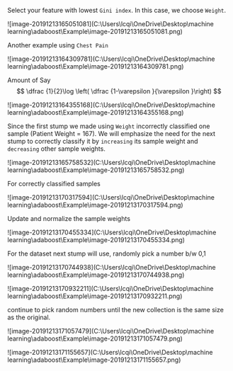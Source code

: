 Select your feature with lowest `Gini index`. In this case, we choose `Weight`.



![image-20191213165051081](C:\Users\lcqi\OneDrive\Desktop\machine learning\adaboost\Example\image-20191213165051081.png)



Another example using `Chest Pain`

![image-20191213164309781](C:\Users\lcqi\OneDrive\Desktop\machine learning\adaboost\Example\image-20191213164309781.png)

Amount of Say 
$$
\dfrac {1}{2}\log \left( \dfrac {1-\varepsilon }{\varepsilon }\right)
$$


![image-20191213164355168](C:\Users\lcqi\OneDrive\Desktop\machine learning\adaboost\Example\image-20191213164355168.png)



Since the first stump we made using `Weight` incorrectly classified one sample (Patient Weight = 167). We will emphasize the need for the next stump to correctly classify it by `increasing` its sample weight and `decreasing` other sample weights.

![image-20191213165758532](C:\Users\lcqi\OneDrive\Desktop\machine learning\adaboost\Example\image-20191213165758532.png)



For correctly classified samples



![image-20191213170317594](C:\Users\lcqi\OneDrive\Desktop\machine learning\adaboost\Example\image-20191213170317594.png)



Update and normalize the sample weights 

![image-20191213170455334](C:\Users\lcqi\OneDrive\Desktop\machine learning\adaboost\Example\image-20191213170455334.png)



For the dataset next stump will use, randomly pick a number b/w 0,1



![image-20191213170744938](C:\Users\lcqi\OneDrive\Desktop\machine learning\adaboost\Example\image-20191213170744938.png)



![image-20191213170932211](C:\Users\lcqi\OneDrive\Desktop\machine learning\adaboost\Example\image-20191213170932211.png)

continue to pick random numbers until the new collection is the same size as the original.



![image-20191213171057479](C:\Users\lcqi\OneDrive\Desktop\machine learning\adaboost\Example\image-20191213171057479.png)

![image-20191213171155657](C:\Users\lcqi\OneDrive\Desktop\machine learning\adaboost\Example\image-20191213171155657.png)

